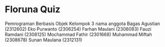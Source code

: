 # Floruna Quiz
Pemrograman Berbasis Objek
Kelompok 3
nama anggota
Bagas Agustian (2312602)
Eko Purwanto (2306254)
Farhan Maulani (2306083)
Fauzi Ramdani (2308125)
Mochammad Fathir (2301668)
Muhammad Miftah (2308678)
Sunan Maulana (2312131)
